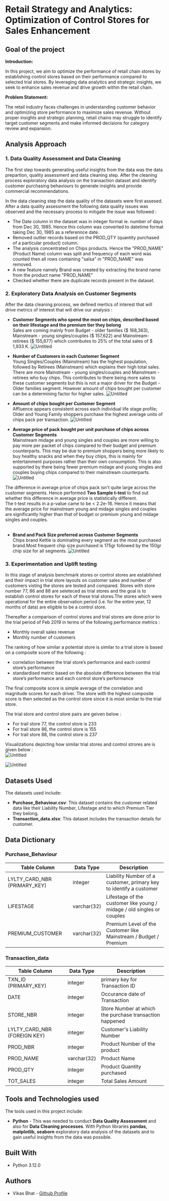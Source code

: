 # Retail Strategy and Analytics: Optimization of Control Stores for Sales Enhancement

## Goal of the project
**Introduction:**

In this project, we aim to optimize the performance of retail chain stores by establishing control stores based on their performance compared to selected trial stores. By leveraging data analytics and strategic insights, we seek to enhance sales revenue and drive growth within the retail chain.

**Problem Statement:**

The retail industry faces challenges in understanding customer behavior and optimizing store performance to maximize sales revenue. Without proper insights and strategic planning, retail chains may struggle to identify target customer segments and make informed decisions for category review and expansion.


## Analysis Approach
### 1. Data Quality Assessment and Data Cleaning
The first step towards generating useful insights from the data was the data prepartion, quality assessment and data cleaning step. After the cleaning process exploratory data analysis on the transaction dataset and identify customer purchasing behaviours to generate insights and provide commercial recommendations.

In the data cleaning step the data quality of the datasets were first assesed. After a data quality assessment the following data quality issues was observed and the necessary process to mitigate the issue was followed :
- The Date column in the  dataset was in integer format ie. number of days from Dec 30, 1985. Hence this column was converted to datetime format taking Dec 30, 1985 as a referennce date.
- Removed outlier records based on the PROD_QTY (quantity purchased of a particular product) column.
- The analysis concentrated on Chips products. Hence the "PROD_NAME" (Product Name) column was split and frequency of each word was counted then all rows containing "salsa" in "PROD_NAME" was removed. 
- A new feature namely Brand was created by extracting the brand name from the product name "PROD_NAME"
- Checked whether there are duplicate records present in the dataset. 

### 2. Exploratory Data Analysis on Customer Segments
After the data cleaning process, we defined mertics of interest that will drive metrics of interest that will drive our analysis :
- <b>Customer Segments who spend the most on chips, described based on their lifestage and the premium tier they belong</b><br> 
Sales are coming mainly from Budget - older families ($ 168,363), Mainstream - young singles/couples ($ 157,622) and Mainstream- retirees ($ 155,677) which contributes to 25% of the total sales of $ 1,933 K.
![Untitled](https://github.com/vbhatsaccnt/Retail-Strategy-and-Analytics-Optimization-of-Control-Stores-for-Sales-Enhancement/assets/67544433/d321db55-9355-4f59-8f18-68e19c119b59)


- <b>Number of Customers in each Customer Segment</b><br>
Young Singles/Couples (Mainstream) has the highest population, followed by Retirees (Mainstream) which explains their high total sales. There are more Mainstream - young singles/couples and Mainstream - retirees who buy chips. This contributes to there being more sales to these customer segments but this is not a major driver for the Budget - Older families segment. However amount of chips bought per customer can be a determining factor for higher sales.
![Untitled](https://github.com/vbhatsaccnt/Retail-Strategy-and-Analytics-Optimization-of-Control-Stores-for-Sales-Enhancement/assets/67544433/b582d7bc-b93a-4b15-a66b-e6ccc49705e2)


- <b>Amount of chips bought per Customer Segment</b><br>
Affluence appears consistent across each individual life stage profile; Older and Young Family shoppers purchase the highest average units of chips pack per transaction.
![Untitled](https://github.com/vbhatsaccnt/Retail-Strategy-and-Analytics-Optimization-of-Control-Stores-for-Sales-Enhancement/assets/67544433/cff4cb7a-90e4-4acc-b01c-1336c6024f42)


- <b>Average price of pack bought per unit purchase of chips across Customer Segments</b><br>
Mainstream midage and young singles and couples are more willing to pay more per packet of chips compared to their budget and premium counterparts. This may be due to premium shoppers being more likely to buy healthy snacks and when they buy chips, this is mainly for entertainment purposes rather than their own consumption. This is also supported by there being fewer premium midage and young singles and couples buying chips compared to their mainstream counterparts.
![Untitled](https://github.com/vbhatsaccnt/Retail-Strategy-and-Analytics-Optimization-of-Control-Stores-for-Sales-Enhancement/assets/67544433/11824d65-47b8-4cab-b9f6-151502f6af1e)

The difference in average price of chips pack isn't quite large across the customer segments. Hence performed <b>Two Sample t-test</b> to find out whether this difference in average price is statistically different. <br>
The t-test results in a p-value came to be < 2.2e-16. Hence it means that the average price for mainstream young and midage singles and couples are significantly higher than that of budget or premium young and midage singles and couples.<br>
<br>
- <b>Brand and Pack Size preferred across Customer Segments</b><br>
Chips brand Kettle is dominating every segment as the most purchased brand.Most frequent chip size purchased is 175gr followed by the 150gr chip size for all segments.
![Untitled](https://github.com/vbhatsaccnt/Retail-Strategy-and-Analytics-Optimization-of-Control-Stores-for-Sales-Enhancement/assets/67544433/a4745763-179f-4f91-b1f9-e028d5e3ef22)



### 3. Experimentation and Uplift testing
In this stage of analysis benchmark stores or control stores are established and their impact in trial store layouts on customer sales and number of customers visting the stores are tested and compared. Stores with store number 77, 86 and 88 are seleteced as trial stores and the goal is to establish control stores for each of these trial stores.The stores which were operational for the entire observation period (i.e. for the entire year, 12 months of data) are eligible to be a control store.

Thereafter a comparison of control stores and trial stores are done prior to the trial period of Feb 2019 in terms of the following performance metrics :
- Monthly overall sales revenue
- Monthly number of customers

The ranking of how similar a potential store is similar to a trial store is based on a composite score of the following :
- correlation between the trial store’s performance and each control store’s performance
- standardised metric based on the absolute difference between the trial store’s performance and each control store’s performance

The final composite score is simple average of the correlation and magnitude scores for each driver. The store with the highest composite score is then selected as the control store since it is most similar to the trial store.

The trial store and control store pairs are geiven below :
- For trail store 77, the control store is 233
- For trail store 86, the control store is 155
- For trail store 88, the control store is 237

Visualizations depicting how similar trial stores and control strores are is given below :<br>
![Untitled](https://github.com/vbhatsaccnt/Retail-Strategy-and-Analytics-Optimization-of-Control-Stores-for-Sales-Enhancement/assets/67544433/32736289-83cc-4575-baad-c090ccf7da3d)

![Untitled](https://github.com/vbhatsaccnt/Retail-Strategy-and-Analytics-Optimization-of-Control-Stores-for-Sales-Enhancement/assets/67544433/bf45b1ff-d551-42b7-9c41-05a18599715e)


## Datasets Used
The datasets used include:
- __Purchase_Behaviour.csv__: This dataset contains the customer related data like their Liability Number, Lifestage and to which Premium Tier they belong.
- __Transaction_data.xlsx__: This dataset includes the transaction details for customer.


## Data Dictionary

### Purchase_Behaviour

| Table Column | Data Type | Description |
| -------- | ------------- | --------- |
| LYLTY_CARD_NBR (PRIMARY_KEY) | integer  | Liability Number of a customer, primary key to identify a customer |
|  LIFESTAGE | varchar(32) | Lifestage of the customer like young / midage / old singles or couples |
| PREMIUM_CUSTOMER | varchar(32) | Premium Level of the Customer like Mainstream / Budget / Premium |

### Transaction_data

| Table Column | Data Type | Description |
| ------------ | ---------- | --------- |
| TXN_ID (PRIMARY_KEY) | integer  | primary key for Transaction ID |
|  DATE | integer | Occurance date of Transaction  |
| STORE_NBR | integer | Store Number at which the purchase transaction happened |
| LYLTY_CARD_NBR (FOREIGN KEY) | integer | Customer's Liability Number |
| PROD_NBR | integer | Product Number of the product  |
| PROD_NAME | varchar(32) |  Product Name |
| PROD_QTY | integer |  Product Quantity purchased |
| TOT_SALES | integer | Total Sales Amount |


## Tools and Technologies used
The tools used in this project include:
- __Python__ - This was needed to conduct <b>Data Quality Assessment</b> and also for <b>Data Cleaning processes</b>. With Python libraries <b>pandas, matplotlib, seaborn</b> exploratory data analysis of the datasets and to gain useful insights from the data was possible.



## Built With
- Python 3.12.0

## Authors
- Vikas Bhat - [Github Profile]([https://github.com/AbhishekGit-hash](https://github.com/vbhatsaccnt)https://github.com/vbhatsaccnt)



